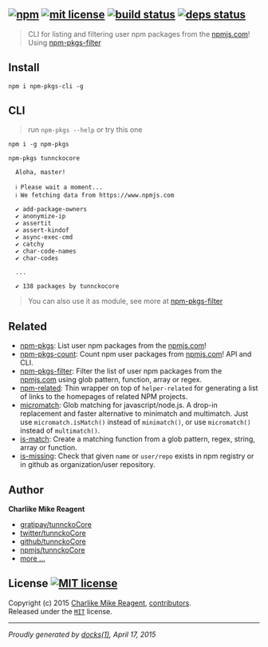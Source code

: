 ## [![npm][npmjs-img]][npmjs-url] [![mit license][license-img]][license-url] [![build status][travis-img]][travis-url] [![deps status][daviddm-img]][daviddm-url]

> CLI for listing and filtering user npm packages from the [npmjs.com](https://npmjs.com)!  Using [npm-pkgs-filter](http://j.mp/1J8UJe3)

## Install
```
npm i npm-pkgs-cli -g
```


## CLI
> run `npm-pkgs --help` or try this one

```
npm i -g npm-pkgs

npm-pkgs tunnckocore

  Aloha, master!

  ℹ Please wait a moment...
  ℹ We fetching data from https://www.npmjs.com

  ✔ add-package-owners
  ✔ anonymize-ip
  ✔ assertit
  ✔ assert-kindof
  ✔ async-exec-cmd
  ✔ catchy
  ✔ char-code-names
  ✔ char-codes

  ...

  ✔ 138 packages by tunnckocore

```
> You can also use it as module, see more at [npm-pkgs-filter](http://j.mp/1J8UJe3)


## Related
- [npm-pkgs](https://github.com/tunnckoCore/npm-pkgs): List user npm packages from the [npmjs.com](https://npmjs.com)!
- [npm-pkgs-count](https://github.com/tunnckoCore/npm-pkgs-count): Count npm user packages from [npmjs.com](https://npmjs.com)! API and CLI.
- [npm-pkgs-filter](https://github.com/tunnckoCore/npm-pkgs-filter): Filter the list of user npm packages from the [npmjs.com](https://npmjs.com) using glob pattern, function, array or regex.
- [npm-related](https://github.com/tunnckoCore/npm-related): Thin wrapper on top of `helper-related` for generating a list of links to the homepages of related NPM projects.
- [micromatch](https://github.com/jonschlinkert/micromatch): Glob matching for javascript/node.js. A drop-in replacement and faster alternative to minimatch and multimatch. Just use `micromatch.isMatch()` instead of `minimatch()`, or use `micromatch()` instead of `multimatch()`.
- [is-match](https://github.com/jonschlinkert/is-match): Create a matching function from a glob pattern, regex, string, array or function.
- [is-missing](https://github.com/tunnckoCore/is-missing): Check that given `name` or `user/repo` exists in npm registry or in github as organization/user repository.



## Author
**Charlike Mike Reagent**
+ [gratipay/tunnckoCore][author-gratipay]
+ [twitter/tunnckoCore][author-twitter]
+ [github/tunnckoCore][author-github]
+ [npmjs/tunnckoCore][author-npmjs]
+ [more ...][contrib-more]


## License [![MIT license][license-img]][license-url]
Copyright (c) 2015 [Charlike Mike Reagent][contrib-more], [contributors][contrib-graf].  
Released under the [`MIT`][license-url] license.


[npmjs-url]: http://npm.im/npm-pkgs-cli
[npmjs-img]: https://img.shields.io/npm/v/npm-pkgs-cli.svg?style=flat&label=npm-pkgs-cli

[coveralls-url]: https://coveralls.io/r/tunnckoCore/npm-pkgs-cli?branch=master
[coveralls-img]: https://img.shields.io/coveralls/tunnckoCore/npm-pkgs-cli.svg?style=flat

[license-url]: https://github.com/tunnckoCore/npm-pkgs-cli/blob/master/license.md
[license-img]: https://img.shields.io/badge/license-MIT-blue.svg?style=flat

[travis-url]: https://travis-ci.org/tunnckoCore/npm-pkgs-cli
[travis-img]: https://img.shields.io/travis/tunnckoCore/npm-pkgs-cli.svg?style=flat

[daviddm-url]: https://david-dm.org/tunnckoCore/npm-pkgs-cli
[daviddm-img]: https://img.shields.io/david/tunnckoCore/npm-pkgs-cli.svg?style=flat

[author-gratipay]: https://gratipay.com/tunnckoCore
[author-twitter]: https://twitter.com/tunnckoCore
[author-github]: https://github.com/tunnckoCore
[author-npmjs]: https://npmjs.org/~tunnckocore

[contrib-more]: http://j.mp/1stW47C
[contrib-graf]: https://github.com/tunnckoCore/npm-pkgs-cli/graphs/contributors

***

_Proudly generated by [docks(1)](https://github.com/tunnckoCore), April 17, 2015_